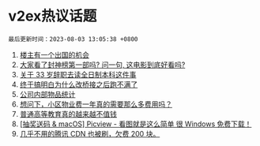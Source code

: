 # v2ex热议话题

`最后更新时间：2023-08-03 13:05:38 +0800`

1. [楼主有一个出国的机会](https://www.v2ex.com/t/961881)
1. [大家看了封神榜第一部吗? 问一句, 这电影到底好看吗?](https://www.v2ex.com/t/961966)
1. [关于 33 岁辞职去读全日制本科这件事](https://www.v2ex.com/t/961810)
1. [终于搞明白为什么改桥接之后跑不满了](https://www.v2ex.com/t/961853)
1. [公司内部物品统计](https://www.v2ex.com/t/961789)
1. [想问下，小区物业费一年真的需要那么多费用吗？](https://www.v2ex.com/t/961995)
1. [普通高等教育真的越来越不值钱](https://www.v2ex.com/t/961987)
1. [[抽奖送码 & macOS] Picview - 看图就是这么简单 很 Windows 免费下载！](https://www.v2ex.com/t/961998)
1. [几乎不用的腾讯 CDN 也被刷，欠费 200 块。](https://www.v2ex.com/t/961934)

